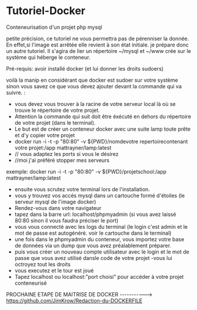 # Tutoriel-Docker
Conteneurisation d'un projet php mysql

petite précision, ce tutoriel ne vous permettra pas de pérenniser la donnée. En effet,si l'image est arrêtée elle revient à son état initiale.
je prépare donc un autre tutoriel.
Il s'agira de  lier un répertoire ~/mysql et ~/www crée sur le système qui héberge le conteneur.



Pré-requis: avoir installé docker (et lui donner les droits sudoers)

voilà la manip en considérant que docker est sudoer sur votre système 
sinon vous savez ce que vous devez ajouter devant la commande qui va suivre. :

- vous devez vous trouver à la racine de votre serveur local là où se trouve le répertoire de votre projet.
- Attention la commande qui suit doit être éxécuté en dehors du répertoire de votre projet (dans le terminal).
- Le but est de créer un conteneur docker avec une suite lamp toute prête et d'y copier votre projet
- docker run -i -t -p "80:80" -v ${PWD}/nomdevotre repertoirecontenant votre projet:/app mattrayner/lamp:latest
- // vous adaptez les ports si vous le désirez
- //moi j'ai préféré stopper mes serveurs

exemple:
docker run -i -t -p "80:80" -v ${PWD}/projetschool:/app mattrayner/lamp:latest 

- ensuite vous scrutez votre terminal lors de l'installation.
- vous y trouvez vos accés mysql dans un cartouche formé d'étoiles (le serveur mysql de l'image docker)
- Rendez-vous dans votre navigateur
- tapez dans la barre url:  localhost/phpmyadmin  (si vous avez laissé 80:80 sinon il vous faudra préciser le port)
- vous vous connecté avec les logs du terminal (le login c'est admin  et le mot de passe est autogénéré. 
  voir le cartouche dans le terminal)
- une fois dans le phpmyadmin du conteneur, vous importez votre base de données 
  via un dump que vous avez préalablement préparer.
- puis vous créer un nouveau compte utilisateur avec le login et le mot de passe 
  que vous avez utilisé dansle code de votre projet
 -vous lui octroyez tout les droits
 - vous executez et le tour est joué
 - Tapez localhost ou localhost:"port choisi" pour accéder à votre projet conteneurisé

PROCHAINE ETAPE DE MAITRISE DE DOCKER -----------> https://github.com/JimKrow/Redaction-du-DOCKERFILE
